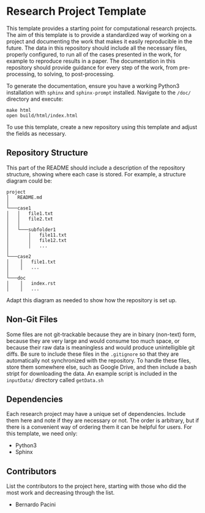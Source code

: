 Research Project Template
=========================

This template provides a starting point for computational research projects.
The aim of this template is to provide a standardized way of working on a project and documenting the work that makes it easily reproducible in the future.
The data in this repository should include all the necessary files, properly configured, to run all of the cases presented in the work, for example to reproduce results in a paper.
The documentation in this repository should provide guidance for every step of the work, from pre-processing, to solving, to post-processing.

To generate the documentation, ensure you have a working Python3 installation with `sphinx` and `sphinx-prompt` installed.
Navigate to the `/doc/` directory and execute:

```
make html
open build/html/index.html
```

To use this template, create a new repository using this template and adjust the fields as necessary.

Repository Structure
--------------------

This part of the README should include a description of the repository structure, showing where each case is stored.
For example, a structure diagram could be:

```
project
│   README.md
│
└───case1
│   │   file1.txt
│   │   file2.txt
│   │
│   └───subfolder1
│       │   file11.txt
│       │   file12.txt
│       │   ...
│
└───case2
│    │   file1.txt
│    │   ...
│
└───doc
│    │   index.rst
│    │   ...
```

Adapt this diagram as needed to show how the repository is set up.

Non-Git Files
-------------

Some files are not git-trackable because they are in binary (non-text) form, because they are very large and would consume too much space, or because their raw data is meaningless and would produce unintelligible git diffs.
Be sure to include these files in the `.gitignore` so that they are automatically not synchronized with the repository.
To handle these files, store them somewhere else, such as Google Drive, and then include a bash stript for downloading the data.
An example script is included in the `inputData/` directory called `getData.sh`

Dependencies
------------

Each research project may have a unique set of dependencies.
Include them here and note if they are necessary or not.
The order is arbitrary, but if there is a convenient way of ordering them it can be helpful for users.
For this template, we need only:

- Python3
- Sphinx

Contributors
------------

List the contributors to the project here, starting with those who did the most work and decreasing through the list.

- Bernardo Pacini
